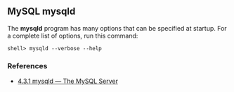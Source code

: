 ## MySQL mysqld

The **mysqld** program has many options that can be specified at startup. For a complete list of options, run this command:
```
shell> mysqld --verbose --help
```

### References
- [4.3.1 mysqld — The MySQL Server](https://dev.mysql.com/doc/refman/5.6/en/mysqld.html)